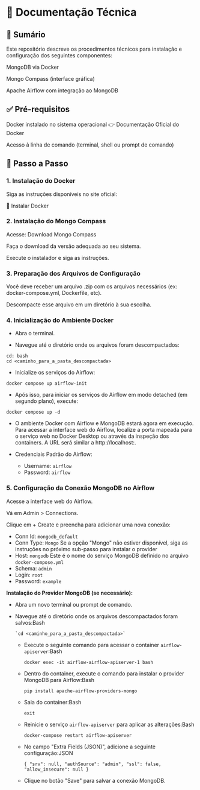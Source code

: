 # 📘 Documentação Técnica

## 📌 Sumário



Este repositório descreve os procedimentos técnicos para instalação e configuração dos seguintes componentes:

MongoDB via Docker

Mongo Compass (interface gráfica)

Apache Airflow com integração ao MongoDB

## ✅ Pré-requisitos
Docker instalado no sistema operacional
👉 Documentação Oficial do Docker

Acesso à linha de comando (terminal, shell ou prompt de comando)

## 🚀 Passo a Passo
### 1. Instalação do Docker
Siga as instruções disponíveis no site oficial:

🔗 Instalar Docker

### 2. Instalação do Mongo Compass
Acesse: Download Mongo Compass

Faça o download da versão adequada ao seu sistema.

Execute o instalador e siga as instruções.

### 3. Preparação dos Arquivos de Configuração
Você deve receber um arquivo .zip com os arquivos necessários (ex: docker-compose.yml, Dockerfile, etc).

Descompacte esse arquivo em um diretório à sua escolha.

### 4. Inicialização do Ambiente Docker
* Abra o terminal.

* Navegue até o diretório onde os arquivos foram descompactados:
```
cd: bash
cd <caminho_para_a_pasta_descompactada>
```

* Inicialize os serviços do Airflow:
```
docker compose up airflow-init
```

* Após isso, para iniciar os serviços do Airflow em modo detached (em segundo plano), execute:
``` 
docker compose up -d
```

* O ambiente Docker com Airflow e MongoDB estará agora em execução. Para acessar a interface web do Airflow, localize a porta mapeada para o serviço web no Docker Desktop ou através da inspeção dos containers. A URL será similar a http://localhost:<porta>.

* Credenciais Padrão do Airflow:
  - Username: ```airflow```
  - Password: ```airflow```
  
### 5. Configuração da Conexão MongoDB no Airflow
Acesse a interface web do Airflow.

Vá em Admin > Connections.

Clique em + Create e preencha para adicionar uma nova conexão:

- Conn Id: 	```mongodb_default```
- Conn Type: ```Mongo``` Se a opção "Mongo" não estiver disponível, siga as instruções no próximo sub-passo para instalar o provider
- Host: ```mongodb``` Este é o nome do serviço MongoDB definido no arquivo ```docker-compose.yml```
- Schema:	```admin```
- Login: ```root```
- Password:	```example```


**Instalação do Provider MongoDB (se necessário):**
  - Abra um novo terminal ou prompt de comando.
    
  - Navegue até o diretório onde os arquivos descompactados foram salvos:Bash
        
        `cd <caminho_para_a_pasta_descompactada>`
        
    - Execute o seguinte comando para acessar o container `airflow-apiserver`:Bash
        
        `docker exec -it airflow-airflow-apiserver-1 bash`
        
    - Dentro do container, execute o comando para instalar o provider MongoDB para Airflow:Bash
        
        `pip install apache-airflow-providers-mongo`
        
     - Saia do container:Bash
        
         `exit`
        
    - Reinicie o serviço `airflow-apiserver` para aplicar as alterações:Bash
        
        `docker-compose restart airflow-apiserver`
        
    - No campo "Extra Fields (JSON)", adicione a seguinte configuração:JSON
    
        `{ "srv": null, "authSource": "admin", "ssl": false, "allow_insecure": null }`
    
    - Clique no botão "Save" para salvar a conexão MongoDB.









